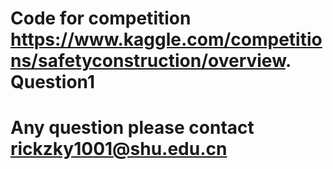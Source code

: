 # Code for competition https://www.kaggle.com/competitions/safetyconstruction/overview. Question1
# Any question please contact rickzky1001@shu.edu.cn
